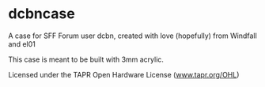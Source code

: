 # dcbncase
A case for SFF Forum user dcbn, created with love (hopefully) from Windfall and el01

This case is meant to be built with 3mm acrylic. 

Licensed under the TAPR Open Hardware License (www.tapr.org/OHL)
